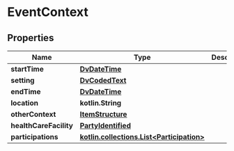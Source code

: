 
# EventContext

## Properties
Name | Type | Description | Notes
------------ | ------------- | ------------- | -------------
**startTime** | [**DvDateTime**](DvDateTime.md) |  | 
**setting** | [**DvCodedText**](DvCodedText.md) |  | 
**endTime** | [**DvDateTime**](DvDateTime.md) |  |  [optional]
**location** | **kotlin.String** |  |  [optional]
**otherContext** | [**ItemStructure**](ItemStructure.md) |  |  [optional]
**healthCareFacility** | [**PartyIdentified**](PartyIdentified.md) |  |  [optional]
**participations** | [**kotlin.collections.List&lt;Participation&gt;**](Participation.md) |  |  [optional]



